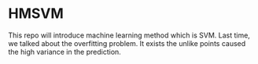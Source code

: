 # HMSVM
This repo will introduce machine learning method which is SVM. Last time, we talked about the overfitting problem. 
It exists the unlike points caused the high variance in the prediction.
